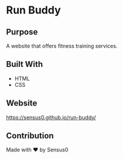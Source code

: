 # Run Buddy
## Purpose
A website that offers fitness training services.

## Built With
* HTML
* CSS

## Website
https://sensus0.github.io/run-buddy/

## Contribution
Made with ❤️ by Sensus0
